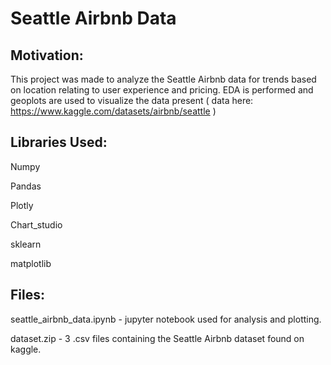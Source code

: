 # Seattle Airbnb Data

## Motivation:
This project was made to analyze the Seattle Airbnb data for trends based on location relating to user experience and pricing.
EDA is performed and geoplots are used to visualize the data present ( data here: https://www.kaggle.com/datasets/airbnb/seattle )

## Libraries Used:
Numpy

Pandas

Plotly

Chart_studio

sklearn

matplotlib


## Files:
seattle_airbnb_data.ipynb - jupyter notebook used for analysis and plotting.

dataset.zip - 3 .csv files containing the Seattle Airbnb dataset found on kaggle.
